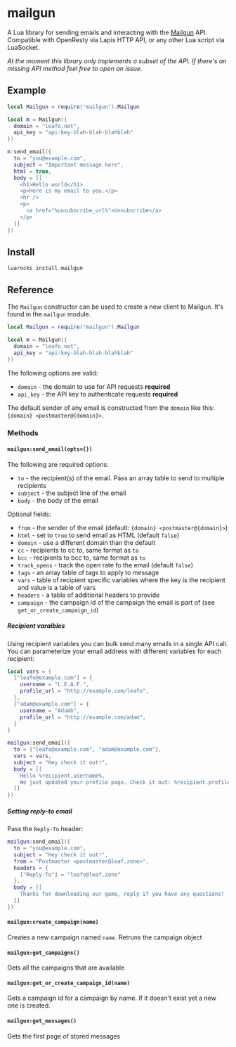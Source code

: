 # mailgun

A Lua library for sending emails and interacting with the
[Mailgun](https://mailgun.com/) API. Compatible with OpenResty via Lapis HTTP
API, or any other Lua script via LuaSocket.

*At the moment this library only implements a subset of the API. If there's an
missing API method feel free to open an issue.*

## Example

```lua
local Mailgun = require("mailgun").Mailgun

local m = Mailgun({
  domain = "leafo.net",
  api_key = "api:key-blah-blah-blahblah"
})

m:send_email({
  to = "you@example.com",
  subject = "Important message here",
  html = true,
  body = [[
    <h1>Hello world</h1>
    <p>Here is my email to you.</p>
    <hr />
    <p>
      <a href="%unsubscribe_url%">Unsubscribe</a>
    </p>
  ]]
})
```

## Install

```
luarocks install mailgun
```


## Reference

The `Mailgun` constructor can be used to create a new client to Mailgun. It's
found in the `mailgun` module.

```lua
local Mailgun = require("mailgun").Mailgun

local m = Mailgun({
  domain = "leafo.net",
  api_key = "api:key-blah-blah-blahblah"
})
```

The following options are valid:

* `domain` - the domain to use for API requests **required**
* `api_key` - the API key to authenticate requests **required**

The default sender of any email is constructed from the `domain` like this:
`{domain} <postmaster@{domain}>`.

### Methods

#### `mailgun:send_email(opts={})`

The following are required options:

* `to` - the recipient(s) of the email. Pass an array table to send to multiple recipients
* `subject` - the subject line of the email
* `body` - the body of the email

Optional fields:

* `from` - the sender of the email (default: `{domain} <postmaster@{domain}>`)
* `html` - set to `true` to send email as HTML (default `false`)
* `domain` - use a different domain than the default
* `cc` - recipients to cc to, same format as `to`
* `bcc` - recipients to bcc to, same format as `to`
* `track_opens` - track the open rate fo the email (default `false`)
* `tags` - an array table of tags to apply to message
* `vars` - table of recipient specific variables where the key is the recipient and value is a table of vars
* `headers` - a table of additional headers to provide
* `campaign` - the campaign id of the campaign the email is part of (see `get_or_create_campaign_id`)

##### Recipient varaibles

Using recipient variables you can bulk send many emails in a single API call.
You can parameterize your email address with different variables for each
recipient:


```lua
local vars = {
  ["leafo@example.com"] = {
    username = "L.E.A.F.",
    profile_url = "http://example.com/leafo",
  },
  ["adam@example.com"] = {
    username = "Adumb",
    profile_url = "http://example.com/adam",
  }
}

mailgun:send_email({
  to = {"leafo@example.com", "adam@example.com"},
  vars = vars,
  subject = "Hey check it out!",
  body = [[
    Hello %recipient.username%,
    We just updated your profile page. Check it out: %recipient.profile_url%
  ]]
})
```

##### Setting reply-to email

Pass the `Reply-To` header:

```lua
mailgun:send_email({
  to = "you@example.com",
  subject = "Hey check it out!",
  from = "Postmaster <postmaster@leaf.zone>",
  headers = {
    ["Reply-To"] = "leafo@leaf.zone"
  },
  body = [[
    Thanks for downloading our game, reply if you have any questions!
  ]]
})
```

#### `mailgun:create_campaign(name)`

Creates a new campaign named `name`. Retruns the campaign object

#### `mailgun:get_campaigns()`

Gets all the campaigns that are available

#### `mailgun:get_or_create_campaign_id(name)`

Gets a campaign id for a campaign by name. If it doesn't exist yet a new one is created.

#### `mailgun:get_messages()`

Gets the first page of stored messages




